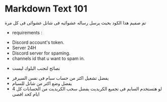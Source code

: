 # Markdown Text 101

تم صميم هذا الكود بحيث يرسل رساله عشوائيه فى شانل عشوائى فى كل مرة

- requirements :

* Discord account's token.
* Server 24H
* Discord server for spaming.
* channels id that u want to spam in.

- نصائح لتجنب البلوك ليست

* يفضل تشغيل اكثر من حساب سبام فى نفس السيرفر
* يفضل وضع اكتر من شانل للسبام
* لو هتستخدم السابم فى تجميع الكريديت يفضل سحب الكريديت من الحسابات كل 4 ايام كحد اقصى
